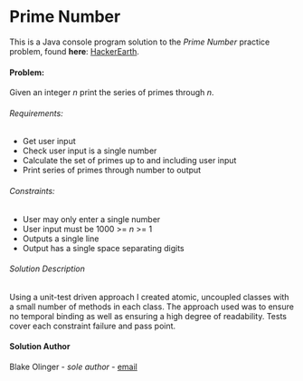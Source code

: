 # Prime Number
This is a Java console program solution to the *Prime Number* practice problem,
found **here**: [HackerEarth](https://www.hackerearth.com/practice/basic-programming/input-output/basics-of-input-output/practice-problems/algorithm/prime-number-8/).

#### Problem:
Given an integer *n* print the series of primes through *n*.

###### Requirements:
  * Get user input
  * Check user input is a single number
  * Calculate the set of primes up to and including user input
  * Print series of primes through number to output
  
###### Constraints:
  * User may only enter a single number
  * User input must be 1000 >= *n* >= 1
  * Outputs a single line
  * Output has a single space separating digits

###### Solution Description
Using a unit-test driven approach I created atomic, uncoupled
classes with a small number of methods in each class. The approach
used was to ensure no temporal binding as well as ensuring a
high degree of readability. Tests cover each constraint failure and
pass point.

#### Solution Author
Blake Olinger - *sole author* - [email](mailto:finalyetifive@gmail.com)